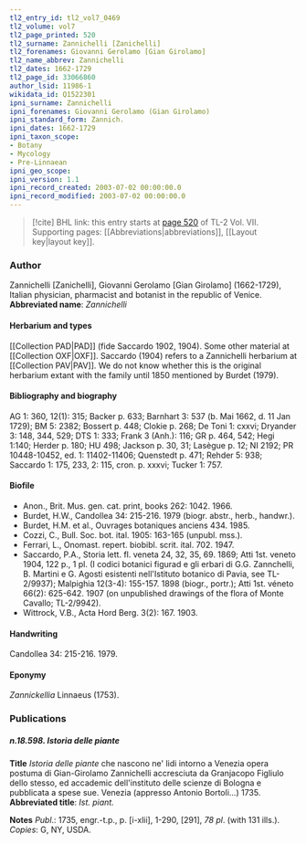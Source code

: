 ```yaml
---
tl2_entry_id: tl2_vol7_0469
tl2_volume: vol7
tl2_page_printed: 520
tl2_surname: Zannichelli [Zanichelli]
tl2_forenames: Giovanni Gerolamo [Gian Girolamo]
tl2_name_abbrev: Zannichelli
tl2_dates: 1662-1729
tl2_page_id: 33066860
author_lsid: 11986-1
wikidata_id: Q1522301
ipni_surname: Zannichelli
ipni_forenames: Giovanni Gerolamo (Gian Girolamo)
ipni_standard_form: Zannich.
ipni_dates: 1662-1729
ipni_taxon_scope: 
- Botany
- Mycology
- Pre-Linnaean
ipni_geo_scope: 
ipni_version: 1.1
ipni_record_created: 2003-07-02 00:00:00.0
ipni_record_modified: 2003-07-02 00:00:00.0
---
```



> [!cite] BHL link: this entry starts at [page 520](https://www.biodiversitylibrary.org/page/33066860) of TL-2 Vol. VII.
> Supporting pages: [[Abbreviations|abbreviations]], [[Layout key|layout key]].

### Author

Zannichelli \[Zanichelli\], Giovanni Gerolamo \[Gian Girolamo\] (1662-1729), Italian physician, pharmacist and botanist in the republic of Venice. 
**Abbreviated name**: *Zannichelli*

#### Herbarium and types

[[Collection PAD|PAD]] (fide Saccardo 1902, 1904). Some other material at [[Collection OXF|OXF]]. Saccardo (1904) refers to a Zannichelli herbarium at [[Collection PAV|PAV]]. We do not know whether this is the original herbarium extant with the family until 1850 mentioned by Burdet (1979).

#### Bibliography and biography

AG 1: 360, 12(1): 315; Backer p. 633; Barnhart 3: 537 (b. Mai 1662, d. 11 Jan 1729); BM 5: 2382; Bossert p. 448; Clokie p. 268; De Toni 1: cxxvi; Dryander 3: 148, 344, 529; DTS 1: 333; Frank 3 (Anh.): 116; GR p. 464, 542; Hegi 1:140; Herder p. 180; HU 498; Jackson p. 30, 31; Lasègue p. 12; NI 2192; PR 10448-10452, ed. 1: 11402-11406; Quenstedt p. 471; Rehder 5: 938; Saccardo 1: 175, 233, 2: 115, cron. p. xxxvi; Tucker 1: 757.

#### Biofile

- Anon., Brit. Mus. gen. cat. print, books 262: 1042. 1966.
- Burdet, H.W., Candollea 34: 215-216. 1979 (biogr. abstr., herb., handwr.).
- Burdet, H.M. et al., Ouvrages botaniques anciens 434. 1985.
- Cozzi, C., Bull. Soc. bot. ital. 1905: 163-165 (unpubl. mss.).
- Ferrari, L., Onomast. repert. biobibl. scrit. ital. 702. 1947.
- Saccardo, P.A., Storia lett. fl. veneta 24, 32, 35, 69. 1869; Atti 1st. veneto 1904, 122 p., 1 pl. (I codici botanici figurad e gli erbari di G.G. Zannchelli, B. Martini e G. Agosti esistenti nell'Istituto botanico di Pavia, see TL-2/9937); Malpighia 12(3-4): 155-157. 1898 (biogr., portr.); Atti 1st. véneto 66(2): 625-642. 1907 (on unpublished drawings of the flora of Monte Cavallo; TL-2/9942).
- Wittrock, V.B., Acta Hord Berg. 3(2): 167. 1903.

#### Handwriting

Candollea 34: 215-216. 1979.

#### Eponymy

*Zannickellia* Linnaeus (1753).

### Publications

##### n.18.598. Istoria delle piante

**Title**
*Istoria delle piante* che nascono ne' lidi intorno a Venezia opera postuma di Gian-Girolamo Zannichelli accresciuta da Granjacopo Figliulo dello stesso, ed accademic dell'instituto delle scienze di Bologna e pubblicata a spese sue. Venezia (appresso Antonio Bortoli...) 1735.
**Abbreviated title**: *Ist. piant.*

**Notes**
*Publ*.: 1735, engr.-t.p., p. \[i-xlii\], 1-290, \[291\], *78 pl*. (with 131 ills.). *Copies*: G, NY, USDA.

